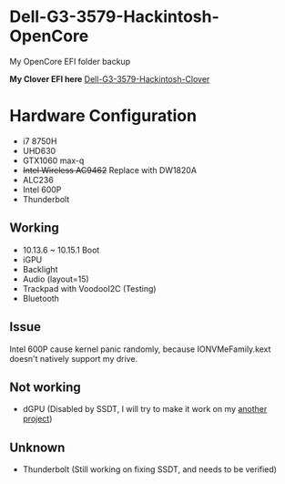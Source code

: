 # Dell-G3-3579-Hackintosh-OpenCore
My OpenCore EFI folder backup

**My Clover EFI here**
[Dell-G3-3579-Hackintosh-Clover](https://github.com/CerteKim/Dell-G3-3579-Hackintosh-Clover)

# Hardware Configuration
* i7 8750H 
* UHD630 
* GTX1060 max-q 
* ~~Intel Wireless AC9462~~  Replace with DW1820A
* ALC236 
* Intel 600P 
* Thunderbolt 

## Working
* 10.13.6 ~ 10.15.1 Boot  
* iGPU  
* Backlight  
* Audio (layout=15)  
* Trackpad with VoodooI2C (Testing)  
* Bluetooth  

## Issue
Intel 600P cause kernel panic randomly, because IONVMeFamily.kext doesn't natively support my drive.

## Not working
* dGPU (Disabled by SSDT, I will try to make it work on my [another project](https://github.com/CerteKim/Dell-G3-3579-HackintoVM))  

## Unknown
* Thunderbolt (Still working on fixing SSDT, and needs to be verified)
